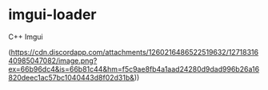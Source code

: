 # imgui-loader
C++ Imgui

(https://cdn.discordapp.com/attachments/1260216486522519632/1271831640985047082/image.png?ex=66b96dc4&is=66b81c44&hm=f5c9ae8fb4a1aad24280d9dad996b26a16820deec1ac57bc1040443d8f02d31b&))
